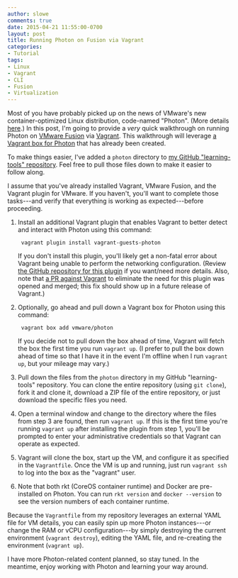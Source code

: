 ```yaml
---
author: slowe
comments: true
date: 2015-04-21 11:55:00-0700
layout: post
title: Running Photon on Fusion via Vagrant
categories:
- Tutorial
tags:
- Linux
- Vagrant
- CLI
- Fusion
- Virtualization
---
```


Most of you have probably picked up on the news of VMware's new container-optimized Linux distribution, code-named "Photon". (More details [here][link-1].) In this post, I'm going to provide a _very_ quick walkthrough on running Photon on [VMware Fusion][link-2] via [Vagrant][link-3]. This walkthrough will leverage [a Vagrant box for Photon][link-7] that has already been created.

To make things easier, I've added a `photon` directory to [my GitHub "learning-tools" repository][link-4]. Feel free to pull those files down to make it easier to follow along.

I assume that you've already installed Vagrant, VMware Fusion, and the Vagrant plugin for VMware. If you haven't, you'll want to complete those tasks---and verify that everything is working as expected---before proceeding.

1. Install an additional Vagrant plugin that enables Vagrant to better detect and interact with Photon using this command:

		vagrant plugin install vagrant-guests-photon

	If you don't install this plugin, you'll likely get a non-fatal error about Vagrant being unable to perform the networking configuration. (Review [the GitHub repository for this plugin][link-5] if you want/need more details. Also, note that [a PR against Vagrant][link-6] to eliminate the need for this plugin was opened and merged; this fix should show up in a future release of Vagrant.)

2. Optionally, go ahead and pull down a Vagrant box for Photon using this command:

		vagrant box add vmware/photon

	If you decide not to pull down the box ahead of time, Vagrant will fetch the box the first time you run `vagrant up`. (I prefer to pull the box down ahead of time so that I have it in the event I'm offline when I run `vagrant up`, but your mileage may vary.)

3. Pull down the files from the `photon` directory in my GitHub "learning-tools" repository. You can clone the entire repository (using `git clone`), fork it and clone it, download a ZIP file of the entire repository, or just download the specific files you need.

4. Open a terminal window and change to the directory where the files from step 3 are found, then run `vagrant up`. If this is the first time you're running `vagrant up` after installing the plugin from step 1, you'll be prompted to enter your administrative credentials so that Vagrant can operate as expected.

5. Vagrant will clone the box, start up the VM, and configure it as specified in the `Vagrantfile`. Once the VM is up and running, just run `vagrant ssh` to log into the box as the "vagrant" user.

6. Note that both rkt (CoreOS container runtime) and Docker are pre-installed on Photon. You can run `rkt version` and `docker --version` to see the version numbers of each container runtime.

Because the `Vagrantfile` from my repository leverages an external YAML file for VM details, you can easily spin up more Photon instances---or change the RAM or vCPU configuration---by simply destroying the current environment (`vagrant destroy`), editing the YAML file, and re-creating the environment (`vagrant up`).

I have more Photon-related content planned, so stay tuned. In the meantime, enjoy working with Photon and learning your way around.



[link-1]: https://github.com/vmware/photon
[link-2]: http://www.vmware.com/products/fusion
[link-3]: http://www.vagrantup.com
[link-4]: https://github.com/lowescott/learning-tools/
[link-5]: https://github.com/vmware/vagrant-guests-photon
[link-6]: https://github.com/mitchellh/vagrant/pull/5612
[link-7]: https://atlas.hashicorp.com/vmware/boxes/photon
